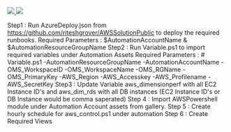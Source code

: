 <html>

<body>
<a href="https://portal.azure.com/#create/Microsoft.Template/uri/https%3A%2F%2Fraw.githubusercontent.com%2Friteshgrover%2FAWSsolutionPublic%2Fmaster%2FAzureDeploy.json">
    <img src="https://camo.githubusercontent.com/9285dd3998997a0835869065bb15e5d500475034/687474703a2f2f617a7572656465706c6f792e6e65742f6465706c6f79627574746f6e2e706e67" data-canonical-src="http://azuredeploy.net/deploybutton.png" style="max-width:100%;">
</a>

<a href="http://armviz.io/#/?load=https%3A%2F%2Fraw.githubusercontent.com%2FAzure%2Fazure-quickstart-templates%2Fmaster%2Fdsc-extension-azure-automation-pullserver%2Fazuredeploy.json">
    <img src="https://camo.githubusercontent.com/536ab4f9bc823c2e0ce72fb610aafda57d8c6c12/687474703a2f2f61726d76697a2e696f2f76697375616c697a65627574746f6e2e706e67" data-canonical-src="http://armviz.io/visualizebutton.png" style="max-width:100%;">
</a>

Step1 : Run AzureDeploy.json from https://github.com/riteshgrover/AWSSolutionPublic to deploy the required runbooks. Required Parameters : $AutomationAccountName & $AutomationResourceGroupName
Step2 : Run Variable.ps1 to import required variables under Automation Assets Required Parameters : # Variable.ps1 -AutomationResourceGroupName <Automation Resource Group Name> -AutomationAccountName <Automation Account Name> -OMS_WorkspaceID <OMS Workspace ID> -OMS_WorkspaceName <OMS Workspacename> -OMS_RGName <OMS Resource Group Name> -OMS_PrimaryKey <OMS Primary Key> -AWS_Region <AWS Region> -AWS_Accesskey <AWS Access Key> -AWS_Profilename <AWS Profile Name> -AWS_SecretKey <AWS SecretKey>
Step3 : Update Variable aws_dimensionperf with all EC2 Instance ID's and aws_dim_rds with all DB instances (EC2 Instance ID's or DB Instance would be comma saperated)
Step 4 : Import AWSPowershell module under Automation Account assets from gallery.
Step 5 : Create hourly schedule for aws_control.ps1 under automation
Step 6 : Create Required Views

</body>
</html>
